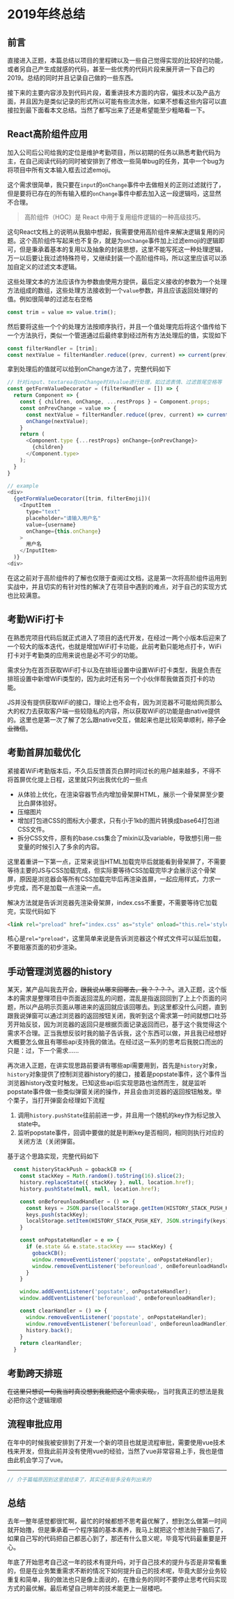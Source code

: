 # 2019年终总结

## 前言

直接进入正题，本篇总结以项目的里程碑以及一些自己觉得实现的比较好的功能，或者另自己产生成就感的代码，甚至一些优秀的代码片段来展开讲一下自己的2019。总结的同时并且记录自己做的一些东西。

接下来的主要内容涉及到代码片段，着重讲技术方面的内容，偏技术以及产品方面，并且因为是类似记录的形式所以可能有些流水账，如果不想看这些内容可以直接拉到最下面看本文总结。当然了都写出来了还是希望能至少粗略看一下。

## React高阶组件应用

加入公司后公司给我的定位是维护考勤项目，所以初期的任务以熟悉考勤代码为主，在自己阅读代码的同时被安排到了修改一些简单bug的任务，其中一个bug为将项目中所有文本输入框去过滤emoji。

这个需求很简单，我只要在`input`的`onChange`事件中去做相关的正则过滤就行了，但是要将已存在的所有输入框的`onChange`事件中都去加入这一段逻辑吗，这显然不合理。

> 高阶组件（HOC）是 React 中用于复用组件逻辑的一种高级技巧。

这句React文档上的说明从我脑中想起，我需要使用高阶组件来解决逻辑复用的问题。这个高阶组件写起来也不复杂，就是为`onChange`事件加上过滤emoji的逻辑即可，但是秉承着基本的复用以及抽象的封装思想，这里不能写死这一种处理逻辑，万一以后要让我过滤特殊符号，又继续封装一个高阶组件吗，所以这里应该可以添加自定义的过滤文本逻辑。

这些处理文本的方法应该作为参数由使用方提供，最后定义接收的参数为一个处理方法组成的数组，这些处理方法接收到一个`value`参数，并且应该返回处理好的值。例如很简单的过滤左右空格

``` javascript
const trim = value => value.trim();
```

然后要将这些一个个的处理方法按顺序执行，并且一个值处理完后将这个值传给下一个方法执行，类似一个管道通过后最终拿到经过所有方法处理后的值，实现如下

```javascript
const filterHandler = [trim];
const nextValue = filterHandler.reduce((prev, current) => current(prev), value);
```

拿到处理后的值就可以给到onChange方法了，完整代码如下

```javascript
// 针对input、textarea在onChange时对value进行处理，如过滤表情、过滤首尾空格等
const getFormValueDecorator = (filterHandler = []) => {
  return Component => {
    const { children, onChange, ...restProps } = Component.props;
    const onPrevChange = value => {
      const nextValue = filterHandler.reduce((prev, current) => current(prev), value);
      onChange(nextValue);
    }
    return (
      <Component.type {...restProps} onChange={onPrevChange}>
        {children}
      </Component.type>
    );
  }
}

// example
<div>
  {getFormValueDecorator([trim, filterEmoji])(
    <InputItem
      type="text"
      placeholder="请输入用户名"
      value={username}
      onChange={this.onChange}
    >
      用户名
    </InputItem>
  )}
<div>
```

在这之前对于高阶组件的了解也仅限于查阅过文档，这是第一次将高阶组件运用到实战中，并且切实的有针对性的解决了在项目中遇到的难点，对于自己的实现方式也比较满意。

## 考勤WiFi打卡

在熟悉完项目代码后就正式进入了项目的迭代开发，在经过一两个小版本后迎来了一个较大的版本迭代，也就是增加WiFi打卡功能，此前考勤只能地点打卡，WiFi打卡对于考勤类的应用来说也是必不可少的功能。

需求分为在首页获取WiFi打卡以及在排班设置中设置WiFi打卡类型，我是负责在排班设置中新增WiFi类型的，因为此时还有另一个小伙伴帮我做首页打卡的功能。

JS并没有提供获取WiFi的接口，理论上也不会有，因为浏览器不可能给网页那么大的权力去获取客户端一些较隐私的内容，所以获取WiFi的功能是由native提供的。这里也是第一次了解了怎么跟native交互，做起来也是比较简单顺利，~~除了企业微信~~。

## 考勤首屏加载优化

紧接着WiFi考勤版本后，不久后反馈首页白屏时间过长的用户越来越多，不得不将首屏优化提上日程，这里就只列出我优化的一些点

- 从体验上优化，在渲染容器节点内增加骨架屏HTML，展示一个骨架屏至少要比白屏体验好。
- 压缩图片
- 增加打包进CSS的图标大小要求，只有小于1kb的图片转换成base64打包进CSS文件。
- 拆分CSS文件，原有的base.css集合了mixin以及variable，导致想引用一些变量的时候引入了多余的内容。

这里着重讲一下第一点，正常来说当HTML加载完毕后就能看到骨架屏了，不需要等待主要的JS与CSS加载完成，但实际要等待CSS加载完毕才会展示这个骨架屏，原因是浏览器会等所有CSS加载完毕后再渲染首屏，一起应用样式，力求一步完成，而不是加载一点渲染一点。

解决方法就是告诉浏览器先渲染骨架屏，index.css不重要，不需要等待它加载完，实现代码如下

```html
<link rel="preload" href="index.css" as="style" onload="this.rel='stylesheet'">
```

核心是`rel="preload"`，这里简单来说是告诉浏览器这个样式文件可以延后加载，不要阻塞页面的初步渲染。

## 手动管理浏览器的history

某天，某产品叫我去开会，~~跟我说从哪来回哪去，我？？？？~~。进入正题，这个版本的需求是整理项目中页面返回混乱的问题，混乱是指返回回到了上上个页面的问题，所以产品明示页面从哪进来的返回就应该回哪去。到这里都没什么问题，直到跟我说弹窗可以通过浏览器的返回按钮关闭，我听到这个需求第一时间就想口吐芬芳开始反驳，因为浏览器的返回只是根据页面记录返回而已，基于这个我觉得这个需求不合理。正当我想反驳时我的脑子告诉我，这个东西可以做，并且我已经想好大概要怎么做且有哪些api支持我的做法。在经过这一系列的思考后我脱口而出的只是：过，下一个需求......

再次进入正题，在讲实现思路前要讲有哪些api需要用到，首先是`history`对象，`history`对象提供了控制浏览器history的接口，接着是popstate事件，这个事件当浏览器history改变时触发。已知这些api后实现思路也油然而生，就是监听popstate事件做一些类似弹窗关闭的操作，并且会由浏览器的返回按钮触发。举个栗子，当打开弹窗会经理如下流程

1. 调用`history.pushState`往前前进一步，并且用一个随机的key作为标记放入state中。
2. 监听popstate事件，回调中要做的就是判断key是否相同，相同则执行对应的关闭方法（关闭弹窗。

基于这个思路实现，完整代码如下

```javascript
  const historyStackPush = gobackCB => {
    const stackKey = Math.random().toString(16).slice(2);
    history.replaceState({ stackKey }, null, location.href);
    history.pushState(null, null, location.href);

    const onBeforeunloadHandler = () => {
      const keys = JSON.parse(localStorage.getItem(HISTORY_STACK_PUSH_KEY) || '[]');
      keys.push(stackKey);
      localStorage.setItem(HISTORY_STACK_PUSH_KEY, JSON.stringify(keys));
    }

    const onPopstateHandler = e => {
      if (e.state && e.state.stackKey === stackKey) {
        gobackCB();
        window.removeEventListener('popstate', onPopstateHandler);
        window.removeEventListener('beforeunload', onBeforeunloadHandler);
      }
    }

    window.addEventListener('popstate', onPopstateHandler);
    window.addEventListener('beforeunload', onBeforeunloadHandler);

    const clearHandler = () => {
      window.removeEventListener('popstate', onPopstateHandler);
      window.removeEventListener('beforeunload', onBeforeunloadHandler);
      history.back();
    }
    return clearHandler;
  }
```

## 考勤跨天排班

~~在这里只想说一句我当时真没想到我能把这个需求实现。~~，当时我真正的想法是我必把你这个逻辑理顺

## 流程审批应用

在年中的时候我被安排到了开发一个新的项目也就是流程审批，需要使用vue技术栈来开发，但我此前并没有使用vue的经验，当然了vue非常容易上手，我也是借由此机会学习了vue。

-------------------------------------------------------

```javascript
// 介于篇幅原因到这里就结束了，其实还有挺多没有列出来的
```

## 总结

去年一整年感觉都很忙啊，最忙的时候都想不思考最优解了，想到怎么做第一时间就开始撸，但是秉承着一个程序猿的基本素养，我马上就把这个想法抛于脑后了，如果自己写的代码把自己都恶心到了，那还有什么意义呢，毕竟写代码最重要是开心。

年底了开始思考自己这一年的技术有提升吗，对于自己技术的提升与否是非常看重的，但是在业务繁重需求不断的情况下如何提升自己的技术呢，毕竟大部分业务较重复和简单，我的做法也只是像上面说的，在撸业务的同时不要停止思考代码实现方式的最优解。最后希望自己明年的技术能更上一层楼吧。
